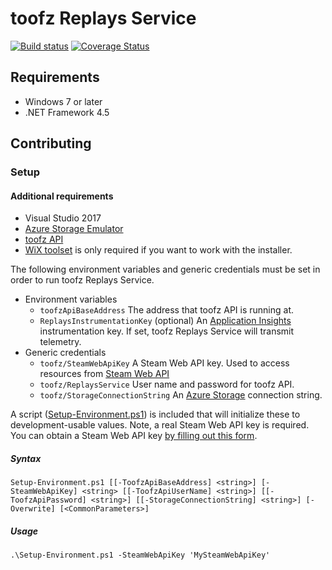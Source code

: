 # toofz Replays Service

[![Build status](https://ci.appveyor.com/api/projects/status/xeoko709p63qf3jb/branch/master?svg=true)](https://ci.appveyor.com/project/leonard-thieu/replays-service/branch/master) [![Coverage Status](https://coveralls.io/repos/github/leonard-thieu/replays-service/badge.svg?branch=master)](https://coveralls.io/github/leonard-thieu/replays-service?branch=master)

## Requirements

* Windows 7 or later
* .NET Framework 4.5

## Contributing

### Setup

#### Additional requirements

* Visual Studio 2017
* [Azure Storage Emulator](https://go.microsoft.com/fwlink/?linkid=717179&clcid=0x409)
* [toofz API](https://github.com/leonard-thieu/api.toofz.com)
* [WiX toolset](http://wixtoolset.org/releases/) is only required if you want to work with the installer.

The following environment variables and generic credentials must be set in order to run toofz Replays Service.

* Environment variables
  * `toofzApiBaseAddress` The address that toofz API is running at.
  * `ReplaysInstrumentationKey` (optional) An [Application Insights](https://azure.microsoft.com/en-us/services/application-insights/) instrumentation key. If set, toofz Replays Service will transmit telemetry.
* Generic credentials
  * `toofz/SteamWebApiKey` A Steam Web API key. Used to access resources from [Steam Web API](https://steamcommunity.com/dev)
  * `toofz/ReplaysService` User name and password for toofz API.
  * `toofz/StorageConnectionString` An [Azure Storage](https://azure.microsoft.com/en-us/services/storage/) connection string.

A script ([Setup-Environment.ps1](ReplaysService/Setup-Environment.ps1)) is included that will initialize these to development-usable values. Note, a real Steam Web API key is required. You can obtain a Steam Web API key [by filling out this form](http://steamcommunity.com/dev/apikey).

##### Syntax

`Setup-Environment.ps1 [[-ToofzApiBaseAddress] <string>] [-SteamWebApiKey] <string> [[-ToofzApiUserName] <string>] [[-ToofzApiPassword] <string>] [[-StorageConnectionString] <string>] [-Overwrite] [<CommonParameters>]`

##### Usage

`.\Setup-Environment.ps1 -SteamWebApiKey 'MySteamWebApiKey'`
